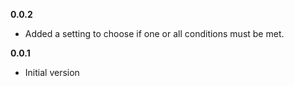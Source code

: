 **0.0.2**
- Added a setting to choose if one or all conditions must be met.

**0.0.1**
- Initial version
